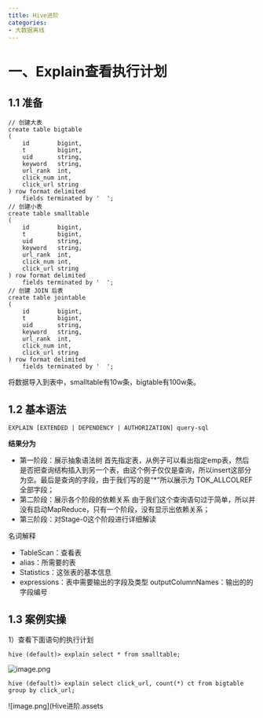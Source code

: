 ```yaml
---
title: Hive进阶
categories:
- 大数据离线
---
```

# 一、Explain查看执行计划
## 1.1 准备
```
// 创建大表
create table bigtable
(
    id        bigint,
    t         bigint,
    uid       string,
    keyword   string,
    url_rank  int,
    click_num int,
    click_url string
) row format delimited
    fields terminated by '	';
// 创建小表
create table smalltable
(
    id        bigint,
    t         bigint,
    uid       string,
    keyword   string,
    url_rank  int,
    click_num int,
    click_url string
) row format delimited
    fields terminated by '	';
// 创建 JOIN 后表
create table jointable
(
    id        bigint,
    t         bigint,
    uid       string,
    keyword   string,
    url_rank  int,
    click_num int,
    click_url string
) row format delimited
    fields terminated by '	';
```
将数据导入到表中，smalltable有10w条，bigtable有100w条。

## 1.2 基本语法
`EXPLAIN [EXTENDED | DEPENDENCY | AUTHORIZATION] query-sql`

**结果分为**
- 第一阶段：展示抽象语法树
首先指定表，从例子可以看出指定emp表，然后是否把查询结构插入到另一个表，由这个例子仅仅是查询，所以insert这部分为空。最后是查询的字段，由于我们写的是“*”所以展示为 TOK_ALLCOLREF全部字段；
- 第二阶段：展示各个阶段的依赖关系
由于我们这个查询语句过于简单，所以并没有启动MapReduce，只有一个阶段，没有显示出依赖关系；
- 第三阶段：对Stage-0这个阶段进行详细解读

名词解释
- TableScan：查看表
- alias：所需要的表
- Statistics：这张表的基本信息
- expressions：表中需要输出的字段及类型
outputColumnNames：输出的的字段编号

## 1.3 案例实操
1）查看下面语句的执行计划
```
hive (default)> explain select * from smalltable;
```

![image.png](Hive进阶.assetsbaa8c5fcc4f4156a0fe7cb58e231968.png)


```
hive (default)> explain select click_url, count(*) ct from bigtable group by click_url;
```
![image.png](Hive进阶.assets